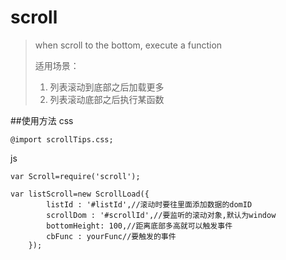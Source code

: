 # scroll
> when scroll to the bottom, execute a function
> 
> 适用场景：
> 
> 1. 列表滚动到底部之后加载更多
> 2. 列表滚动底部之后执行某函数


##使用方法
css

	@import scrollTips.css;

js

	var Scroll=require('scroll');

	var listScroll=new ScrollLoad({
    		listId : '#listId',//滚动时要往里面添加数据的domID
			scrollDom : '#scrollId',//要监听的滚动对象,默认为window
			bottomHeight: 100,//距离底部多高就可以触发事件
			cbFunc : yourFunc//要触发的事件
		});
